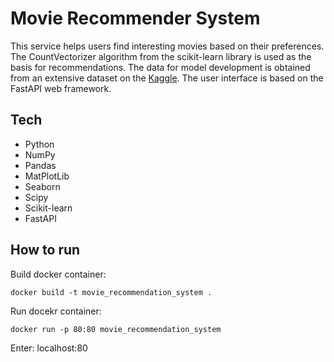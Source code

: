 # Movie Recommender System
This service helps users find interesting movies based on their preferences. The CountVectorizer algorithm from the scikit-learn library is used as the basis for recommendations. The data for model development is obtained from an extensive dataset on the [Kaggle](https://www.kaggle.com/datasets/tmdb/tmdb-movie-metadata). The user interface is based on the FastAPI web framework.
## Tech
 * Python
 * NumPy
 * Pandas
 * MatPlotLib
 * Seaborn
 * Scipy
 * Scikit-learn
 * FastAPI
## How to run
Build docker container:
```shell
docker build -t movie_recommendation_system .
```
Run docekr container:
```shell
docker run -p 80:80 movie_recommendation_system
```
Enter: localhost:80
